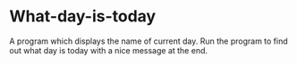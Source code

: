 # What-day-is-today
A program which displays the name of current day.
Run the program to find out what day is today with a nice message at the end.
